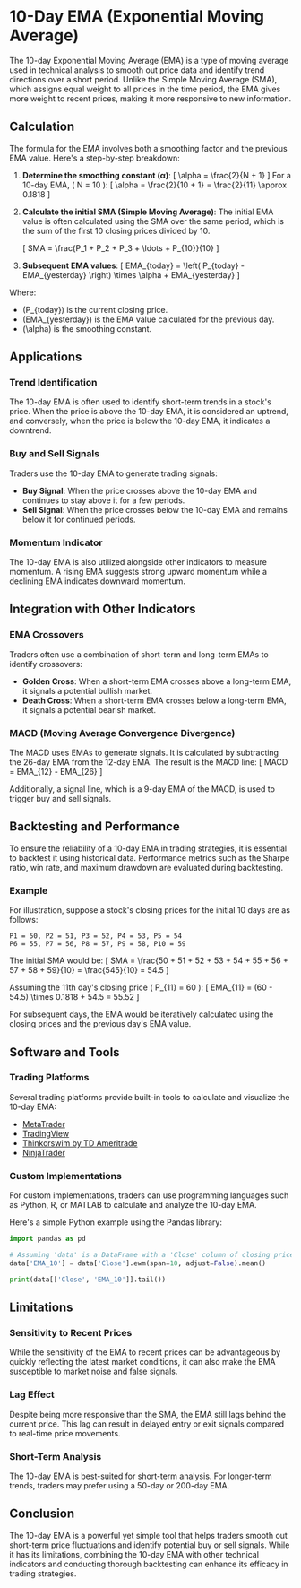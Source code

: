 # 10-Day EMA (Exponential Moving Average)

The 10-day Exponential Moving Average (EMA) is a type of moving average used in technical analysis to smooth out price data and identify trend directions over a short period. Unlike the Simple Moving Average (SMA), which assigns equal weight to all prices in the time period, the EMA gives more weight to recent prices, making it more responsive to new information.

## Calculation

The formula for the EMA involves both a smoothing factor and the previous EMA value. Here's a step-by-step breakdown:

1. **Determine the smoothing constant (α)**:
   \[
   \alpha = \frac{2}{N + 1}
   \]
   For a 10-day EMA, \( N = 10 \):
   \[
   \alpha = \frac{2}{10 + 1} = \frac{2}{11} \approx 0.1818
   \]

2. **Calculate the initial SMA (Simple Moving Average)**:
   The initial EMA value is often calculated using the SMA over the same period, which is the sum of the first 10 closing prices divided by 10.
   
   \[
   SMA = \frac{P_1 + P_2 + P_3 + \ldots + P_{10}}{10}
   \]

3. **Subsequent EMA values**:
   \[
   EMA_{today} = \left( P_{today} - EMA_{yesterday} \right) \times \alpha + EMA_{yesterday}
   \]

Where:
- \(P_{today}\) is the current closing price.
- \(EMA_{yesterday}\) is the EMA value calculated for the previous day.
- \(\alpha\) is the smoothing constant.

## Applications

### Trend Identification
The 10-day EMA is often used to identify short-term trends in a stock's price. When the price is above the 10-day EMA, it is considered an uptrend, and conversely, when the price is below the 10-day EMA, it indicates a downtrend.

### Buy and Sell Signals
Traders use the 10-day EMA to generate trading signals:
- **Buy Signal**: When the price crosses above the 10-day EMA and continues to stay above it for a few periods.
- **Sell Signal**: When the price crosses below the 10-day EMA and remains below it for continued periods.

### Momentum Indicator
The 10-day EMA is also utilized alongside other indicators to measure momentum. A rising EMA suggests strong upward momentum while a declining EMA indicates downward momentum.

## Integration with Other Indicators

### EMA Crossovers
Traders often use a combination of short-term and long-term EMAs to identify crossovers:
- **Golden Cross**: When a short-term EMA crosses above a long-term EMA, it signals a potential bullish market.
- **Death Cross**: When a short-term EMA crosses below a long-term EMA, it signals a potential bearish market.

### MACD (Moving Average Convergence Divergence)
The MACD uses EMAs to generate signals. It is calculated by subtracting the 26-day EMA from the 12-day EMA. The result is the MACD line:
\[
MACD = EMA_{12} - EMA_{26}
\]

Additionally, a signal line, which is a 9-day EMA of the MACD, is used to trigger buy and sell signals.

## Backtesting and Performance

To ensure the reliability of a 10-day EMA in trading strategies, it is essential to backtest it using historical data. Performance metrics such as the Sharpe ratio, win rate, and maximum drawdown are evaluated during backtesting.

### Example
For illustration, suppose a stock's closing prices for the initial 10 days are as follows:

```
P1 = 50, P2 = 51, P3 = 52, P4 = 53, P5 = 54
P6 = 55, P7 = 56, P8 = 57, P9 = 58, P10 = 59
```

The initial SMA would be:
\[
SMA = \frac{50 + 51 + 52 + 53 + 54 + 55 + 56 + 57 + 58 + 59}{10} = \frac{545}{10} = 54.5
\]

Assuming the 11th day's closing price \( P_{11} = 60 \):
\[
EMA_{11} = (60 - 54.5) \times 0.1818 + 54.5 = 55.52
\]

For subsequent days, the EMA would be iteratively calculated using the closing prices and the previous day's EMA value.

## Software and Tools

### Trading Platforms
Several trading platforms provide built-in tools to calculate and visualize the 10-day EMA:
- [MetaTrader](https://www.metatrader4.com)
- [TradingView](https://www.tradingview.com)
- [Thinkorswim by TD Ameritrade](https://www.tdameritrade.com/tools-and-platforms/thinkorswim.page)
- [NinjaTrader](https://ninjatrader.com)

### Custom Implementations
For custom implementations, traders can use programming languages such as Python, R, or MATLAB to calculate and analyze the 10-day EMA. 

Here's a simple Python example using the Pandas library:

```python
import pandas as pd

# Assuming 'data' is a DataFrame with a 'Close' column of closing prices
data['EMA_10'] = data['Close'].ewm(span=10, adjust=False).mean()

print(data[['Close', 'EMA_10']].tail())
```

## Limitations

### Sensitivity to Recent Prices
While the sensitivity of the EMA to recent prices can be advantageous by quickly reflecting the latest market conditions, it can also make the EMA susceptible to market noise and false signals.

### Lag Effect
Despite being more responsive than the SMA, the EMA still lags behind the current price. This lag can result in delayed entry or exit signals compared to real-time price movements.

### Short-Term Analysis
The 10-day EMA is best-suited for short-term analysis. For longer-term trends, traders may prefer using a 50-day or 200-day EMA.

## Conclusion

The 10-day EMA is a powerful yet simple tool that helps traders smooth out short-term price fluctuations and identify potential buy or sell signals. While it has its limitations, combining the 10-day EMA with other technical indicators and conducting thorough backtesting can enhance its efficacy in trading strategies.
